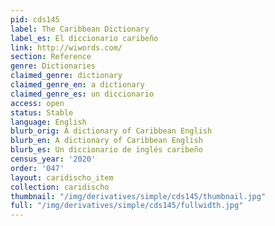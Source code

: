 ```yaml
---
pid: cds145
label: The Caribbean Dictionary
label_es: El diccionario caribeño
link: http://wiwords.com/
section: Reference
genre: Dictionaries
claimed_genre: dictionary
claimed_genre_en: a dictionary
claimed_genre_es: un diccionario
access: open
status: Stable
language: English
blurb_orig: A dictionary of Caribbean English
blurb_en: A dictionary of Caribbean English
blurb_es: Un diccionario de inglés caribeño
census_year: '2020'
order: '047'
layout: caridischo_item
collection: caridischo
thumbnail: "/img/derivatives/simple/cds145/thumbnail.jpg"
full: "/img/derivatives/simple/cds145/fullwidth.jpg"
---
```

